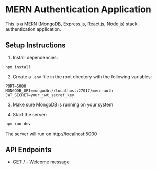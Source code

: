 # MERN Authentication Application

This is a MERN (MongoDB, Express.js, React.js, Node.js) stack authentication application.

## Setup Instructions

1. Install dependencies:
```bash
npm install
```

2. Create a `.env` file in the root directory with the following variables:
```
PORT=5000
MONGODB_URI=mongodb://localhost:27017/mern-auth
JWT_SECRET=your_jwt_secret_key
```

3. Make sure MongoDB is running on your system

4. Start the server:
```bash
npm run dev
```

The server will run on http://localhost:5000

## API Endpoints

- GET / - Welcome message 